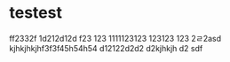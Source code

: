 # testest
ff2332f
1d212d12d
f23
123
1111123123
123123
123
2ㄹ2asd
kjhkjhkjhf3f3f45h54h54
d12122d2d2
d2kjhkjh
d2
sdf
